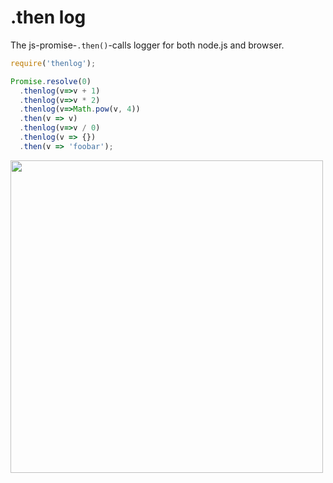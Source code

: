 # .then log
The js-promise-`.then()`-calls logger for both node.js and browser.

```js
require('thenlog');

Promise.resolve(0)
  .thenlog(v=>v + 1)
  .thenlog(v=>v * 2)
  .thenlog(v=>Math.pow(v, 4))
  .then(v => v)
  .thenlog(v=>v / 0)
  .thenlog(v => {})
  .then(v => 'foobar');
```

<img width="500" src="https://cloud.githubusercontent.com/assets/6201068/22793390/c4d30cf6-ef00-11e6-881d-13bc216b0f09.png"/>
